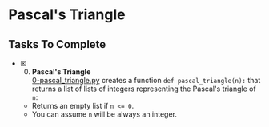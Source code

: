 # Pascal's Triangle

## Tasks To Complete

+ [x] 0. **Pascal's Triangle**<br/>[0-pascal_triangle.py](0-pascal_triangle.py) creates a function `def pascal_triangle(n):` that returns a list of lists of integers representing the Pascal's triangle of `n`:
  + Returns an empty list if `n <= 0`.
  + You can assume `n` will be always an integer.

